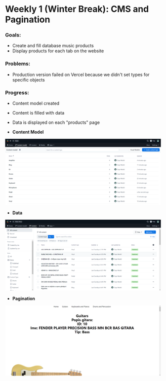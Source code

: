 # Weekly 1 (Winter Break): CMS and Pagination

### Goals:

- Create and fill database music products
- Display products for each tab on the website

### Problems:

- Production version failed on Vercel because we didn't set types for specific objects

### Progress:

- Content model created
- Content is filled with data
- Data is displayed on each "products" page

- **Content Model**

![Content_Model.png](/class-projects/weekly-1/images/content_model.png)

- **Data**

![Data.png](/class-projects/weekly-1/images/data.png)

- **Pagination**

![Pagination.png](/class-projects/weekly-1/images/pagination.png)
